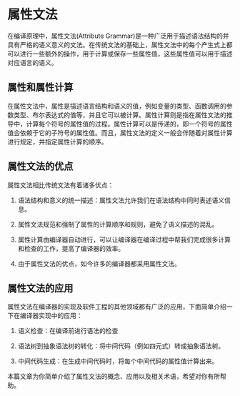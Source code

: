 # 属性文法
在编译原理中，属性文法(Attribute Grammar)是一种广泛用于描述语法结构的并具有严格的语义意义的文法。在传统文法的基础上，属性文法中的每个产生式上都可以进行一些额外的操作，用于计算或保存一些属性值，这些属性值可以用于描述对应语言的语义。

## 属性和属性计算
在属性文法中，属性是描述语言结构和语义的值，例如变量的类型、函数调用的参数类型、布尔表达式的值等，并且它可以被计算。属性计算则是指在属性文法的推导中，计算每个符号的属性值的过程。属性计算可以是传递的，即一个符号的属性值会依赖于它的子符号的属性值。而且，属性文法的定义一般会伴随着对属性计算进行规定，并指定属性计算的顺序。

## 属性文法的优点
属性文法相比传统文法有着诸多优点：

1. 语法结构和意义的统一描述：属性文法允许我们在语法结构中同时表述语义信息。

2. 属性文法规范和强制了属性的计算顺序和规则，避免了语义描述的混乱。

3. 属性计算由编译器自动进行，可以让编译器在编译过程中帮我们完成很多计算和检查的工作，提高了编译器的效率。

4. 由于属性文法的优点，如今许多的编译器都采用属性文法。

## 属性文法的应用
属性文法在编译器的实现及软件工程的其他领域都有广泛的应用，下面简单介绍一下在编译器实现中的应用：

1. 语义检查：在编译前进行语法的检查

2. 语法树到抽象语法树的转化：将中间代码（例如四元式）转成抽象语法树。

3. 中间代码生成：在生成中间代码时，将每个中间代码的属性值计算出来。

本篇文章为你简单介绍了属性文法的概念、应用以及相关术语，希望对你有所帮助。